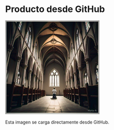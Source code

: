 <!DOCTYPE html>
<html lang="es">
<head>
  <meta charset="UTF-8">
  <title>Ejemplo imagen desde GitHub</title>
</head>
<body>
  <h1>Producto desde GitHub</h1>

  <img src="https://github.com/jacc9191/jacc/blob/main/5.jpeg?raw=true" 
       alt="Camisa Roja" 
       width="300" />

  <p>Esta imagen se carga directamente desde GitHub.</p>
</body>
</html>
